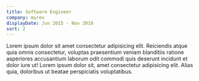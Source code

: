 ```yaml
---
title: Software Engineer
company: murex
displayDate: Jun 2015 - Nov 2018
sort: 2
---
```


Lorem ipsum dolor sit amet consectetur adipisicing elit. Reiciendis atque quia omnis consectetur, voluptas praesentium veniam blanditiis ratione asperiores accusantium laborum odit commodi quis deserunt incidunt et dolor iure ut! Lorem ipsum dolor sit, amet consectetur adipisicing elit. Alias quia, doloribus ut beatae perspiciatis voluptatibus.

